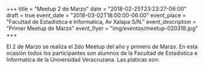 +++
title = "Meetup 2 de Marzo"
date = "2018-02-25T23:23:27-06:00"
draft = true
event_date = "2018-03-02T18:00:00-06:00"
event_place = "Facultad de Estadistica e Informatica, Av Xalapa S/N."
event_description = "Primer Meetup de Marzo"
event_flyer = "img/eventos/meetup-020318.jpg"
+++

El 2 de Marzo se realiza el 2do Meetup del año y primero de Marzo. En esta ocasión todos los participantes son alumnos de la Facultad de Estadistica e Informatica de la Universidad Veracruzana. Las platicas son:
